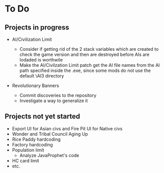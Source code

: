 # To Do 

Projects in progress
--------------------

* AI/Civilization Limit
  - Consider if getting rid of the 2 stack variables which are created to check the game version and then are destroyed before AIs are lodaded is worthwile
  - Make the AI/Civilzation Limit patch get the AI file names from the AI path specified inside the .exe, since some mods do not use the default \AI3 directory
  
* Revolutionary Banners
  - Commit discoveries to the repository
  - Investigate a way to generalize it
  
  
Projects not yet started
------------------------

* Export UI for Asian civs and Fire Pit UI for Native civs
* Wonder and Tribal Council Aging Up
* Rice Paddy hardcoding
* Factory hardcoding
* Population limit
  - Analyze JavaProphet's code
* HC card limit
* etc.
